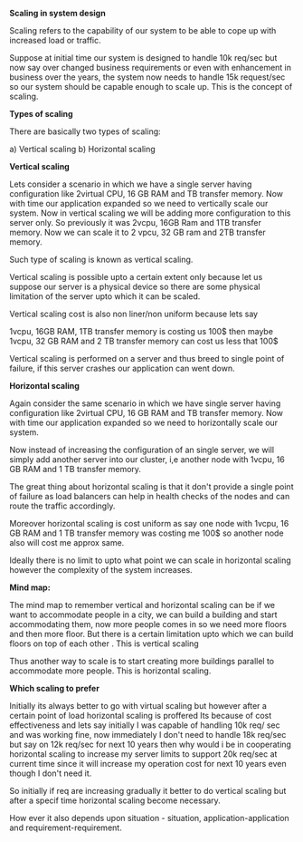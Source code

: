 **Scaling in system design**

Scaling refers to the capability of our system to be able to cope up with increased load or traffic.

Suppose at initial time our system is designed to handle 10k req/sec but now say over changed business requirements or even 
with enhancement in business over the years, the system now needs to handle 15k request/sec so our system should be capable enough
to scale up. This is the concept of scaling.


**Types of scaling**

There are basically two types of scaling:

a) Vertical scaling
b) Horizontal scaling


**Vertical scaling**

Lets consider a scenario in which we have a single server having configuration like 2virtual CPU, 16 GB RAM and TB transfer memory.
Now with time our application expanded so we need to vertically scale our system. Now in vertical scaling we will be adding more
configuration to this server only. So previously it was 2vcpu, 16GB Ram and 1TB transfer memory. Now we can scale it to
2 vpcu, 32 GB ram and 2TB transfer memory.


Such type of scaling is known as vertical scaling.

Vertical scaling is possible upto a certain extent only because let us suppose our server is a physical device so there are some
physical limitation of the server upto which it can be scaled.

Vertical scaling cost is also non liner/non uniform because lets say

1vcpu, 16GB RAM, 1TB transfer memory is costing us 100$
then maybe 1vcpu, 32 GB RAM and 2 TB transfer memory can cost us less that 100$

Vertical scaling is performed on a server and thus breed to single point of failure, if this server crashes our application can
went down.


**Horizontal scaling**

Again consider the same scenario in which we have single server having configuration like 2virtual CPU, 16 GB RAM and TB transfer memory.
Now with time our application expanded so we need to horizontally scale our system.

Now instead of increasing the configuration of an single server, we will simply add another server into our cluster,
i,e another node with 1vcpu, 16 GB RAM and 1 TB transfer memory.

The great thing about horizontal scaling is that it don't provide a single point of failure as load balancers can help in
health checks of the nodes and can route the traffic accordingly.

Moreover horizontal scaling is cost uniform as say one node with 1vcpu, 16 GB RAM and 1 TB transfer memory was costing me 100$
so another node also will cost me approx same.

Ideally there is no limit to upto what point we can scale in horizontal scaling however the complexity of the system increases.


**Mind map:**

The mind map to remember vertical and horizontal scaling can be if we want to accommodate people in a city, we can build a building
and start accommodating them, now more people comes in so we need more floors and then more floor. But there is a certain limitation 
upto which we can build floors on top of each other . This is vertical scaling

Thus another way to scale is to start creating more buildings parallel to accommodate more people. This is horizontal scaling.


**Which scaling to prefer**


Initially its always better to go with virtual scaling but however after a certain point of load horizontal scaling is proffered
Its because of cost effectiveness and lets say initially I was capable of handling 10k req/ sec and was working fine, now immediately
I don't need to handle 18k req/sec but say on 12k req/sec for next 10 years then why would i be in cooperating horizontal scaling
to increase my server limits to support 20k req/sec at current time since it will increase my operation cost for next 10 years
even though I don't need it.

So initially if req are increasing gradually it better to do vertical scaling but after a specif time horizontal scaling
become necessary.

How ever it also depends upon situation - situation, application-application and requirement-requirement.


